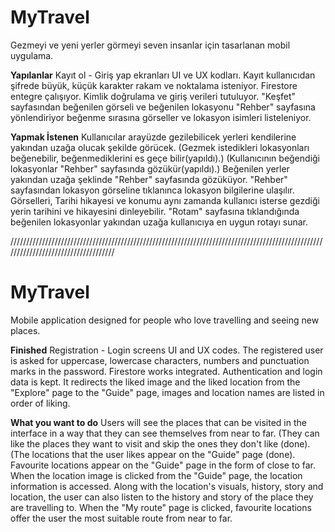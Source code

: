 # MyTravel

Gezmeyi ve yeni yerler görmeyi seven insanlar için tasarlanan mobil uygulama.


**Yapılanlar**
Kayıt ol - Giriş yap ekranları UI ve UX kodları.
Kayıt kullanıcıdan şifrede büyük, küçük karakter rakam ve noktalama isteniyor.
Firestore entegre çalışıyor. Kimlik doğrulama ve giriş verileri tutuluyor.
"Keşfet" sayfasından beğenilen görseli ve beğenilen lokasyonu "Rehber" sayfasına yönlendiriyor beğenme sırasına görseller ve lokasyon isimleri listeleniyor.



**Yapmak İstenen**
Kullanıcılar arayüzde gezilebilicek yerleri kendilerine yakından uzağa olucak şekilde görücek. (Gezmek istedikleri lokasyonları beğenebilir, beğenmediklerini es geçe bilir(yapıldı).)
(Kullanıcının beğendiği lokasyonlar "Rehber" sayfasında gözükür(yapıldı).) Beğenilen yerler yakından uzağa şeklinde "Rehber" sayfasında gözüküyor.
"Rehber" sayfasından lokasyon görseline tıklanınca lokasyon bilgilerine ulaşılır. Görselleri, Tarihi hikayesi ve konumu aynı zamanda kullanıcı isterse gezdiği yerin tarihini ve hikayesini dinleyebilir.
"Rotam" sayfasına tıklandığında beğenilen lokasyonlar yakından uzağa kullanıcıya en uygun rotayı sunar.

////////////////////////////////////////////////////////////////////////////////////////////////////////////////////////////////////

# MyTravel

Mobile application designed for people who love travelling and seeing new places.


**Finished**
Registration - Login screens UI and UX codes.
The registered user is asked for uppercase, lowercase characters, numbers and punctuation marks in the password.
Firestore works integrated. Authentication and login data is kept.
It redirects the liked image and the liked location from the "Explore" page to the "Guide" page, images and location names are listed in order of liking.



**What you want to do**
Users will see the places that can be visited in the interface in a way that they can see themselves from near to far. (They can like the places they want to visit and skip the ones they don't like (done).
(The locations that the user likes appear on the "Guide" page (done). Favourite locations appear on the "Guide" page in the form of close to far.
When the location image is clicked from the "Guide" page, the location information is accessed. Along with the location's visuals, history, story and location, the user can also listen to the history and story of the place they are travelling to.
When the "My route" page is clicked, favourite locations offer the user the most suitable route from near to far.
